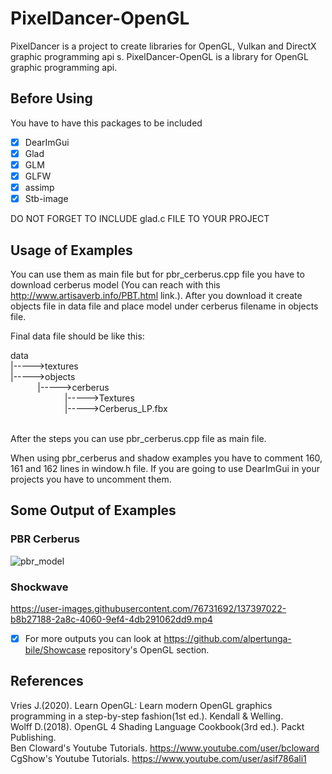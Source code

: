 # PixelDancer-OpenGL

PixelDancer is a project to create libraries for OpenGL, Vulkan and DirectX graphic programming api s. PixelDancer-OpenGL is a library for OpenGL graphic programming api.

## Before Using 

You have to have this packages to be included

- [x] DearImGui
- [x] Glad
- [x] GLM 
- [x] GLFW
- [x] assimp
- [x] Stb-image

DO NOT FORGET TO INCLUDE glad.c FILE TO YOUR PROJECT

## Usage of Examples

You can use them as main file but for pbr_cerberus.cpp file you have to download cerberus model (You can reach with this http://www.artisaverb.info/PBT.html link.). After you download it create objects file in data file and place model under cerberus filename in objects file.<br/>

Final data file should be like this:

data<br/>
|----->textures<br/>
|----->objects<br/>
&nbsp;&nbsp;&nbsp;&nbsp;&nbsp;&nbsp;&nbsp;&nbsp;&nbsp;&nbsp;&nbsp;|----->cerberus<br/>
&nbsp;&nbsp;&nbsp;&nbsp;&nbsp;&nbsp;&nbsp;&nbsp;&nbsp;&nbsp;&nbsp;&nbsp;&nbsp;&nbsp;&nbsp;&nbsp;&nbsp;&nbsp;&nbsp;&nbsp;&nbsp;&nbsp;|----->Textures<br/>
&nbsp;&nbsp;&nbsp;&nbsp;&nbsp;&nbsp;&nbsp;&nbsp;&nbsp;&nbsp;&nbsp;&nbsp;&nbsp;&nbsp;&nbsp;&nbsp;&nbsp;&nbsp;&nbsp;&nbsp;&nbsp;&nbsp;|----->Cerberus_LP.fbx<br/>

<br/>After the steps you can use pbr_cerberus.cpp file as main file. <br/>

When using pbr_cerberus and shadow examples you have to comment 160, 161 and 162 lines in window.h file. If you are going to use DearImGui in your projects you have to uncomment them.

## Some Output of Examples

### PBR Cerberus
![pbr_model](https://user-images.githubusercontent.com/76731692/137396996-17755117-f1ad-4363-9910-de87a94ad8df.jpg)

### Shockwave
https://user-images.githubusercontent.com/76731692/137397022-b8b27188-2a8c-4060-9ef4-4db291062dd9.mp4

- [x] For more outputs you can look at https://github.com/alpertunga-bile/Showcase repository's OpenGL section.

## References
Vries J.(2020). Learn OpenGL: Learn modern OpenGL graphics programming in a step-by-step fashion(1st ed.). Kendall & Welling.<br/>
Wolff D.(2018). OpenGL 4 Shading Language Cookbook(3rd ed.). Packt Publishing.<br/>
Ben Cloward's Youtube Tutorials. https://www.youtube.com/user/bcloward<br/>
CgShow's Youtube Tutorials. https://www.youtube.com/user/asif786ali1<br/>
